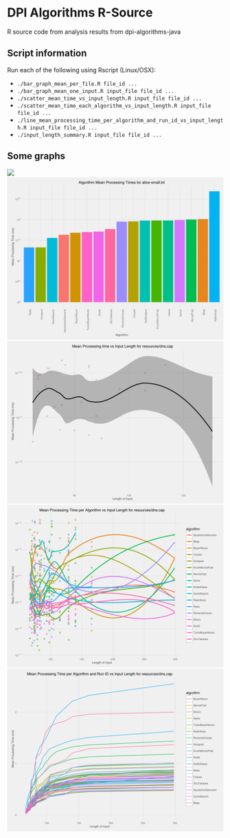 # DPI Algorithms R-Source

R source code from analysis results from dpi-algorithms-java

## Script information

Run each of the following using Rscript (Linux/OSX):

 - `./bar_graph_mean_per_file.R file_id ...`
 - `./bar_graph_mean_one_input.R input_file file_id ...`
 - `./scatter_mean_time_vs_input_length.R input_file file_id ...`
 - `./scatter_mean_time_each_algorithm_vs_input_length.R input_file file_id ...`
 - `./line_mean_processing_time_per_algorithm_and_run_id_vs_input_length.R input_file file_id ...`
 - `./input_length_summary.R input_file file_id ...`

## Some graphs

![](https://raw.githubusercontent.com/KieranHunt/dpi-algorithms-r/master/graphs/bar_graph_mean_per_file.png)
![](https://raw.githubusercontent.com/KieranHunt/dpi-algorithms-r/master/graphs/bar_graph_mean_one_input.png)
![](https://raw.githubusercontent.com/KieranHunt/dpi-algorithms-r/master/graphs/scatter_mean_time_vs_input_length.png)
![](https://raw.githubusercontent.com/KieranHunt/dpi-algorithms-r/master/graphs/scatter_mean_time_each_algorithm_vs_input_length.png)
![](https://raw.githubusercontent.com/KieranHunt/dpi-algorithms-r/master/graphs/line_mean_processing_time_per_algorithm_and_run_id_vs_input_length.png)
